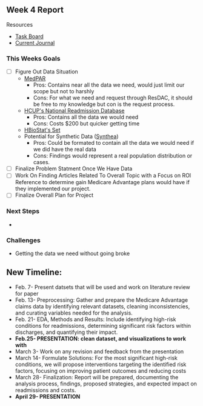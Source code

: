 ## Week 4 Report

Resources
- [Task Board](https://trello.com/b/5rsYMCG3)
- [Current Journal]()

### This Weeks Goals
- [ ] Figure Out Data Situation
  - [MedPAR](https://www.cms.gov/data-research/files-for-order/limited-data-set-lds-files/medpar-limited-data-set-lds-hospital-national)
    - Pros: Contains near all the data we need, would just limit our scope but not to harshly
    - Cons: For what we need and request through ResDAC, it should be free to my knowledge but con is the request process. 
  - [HCUP's National Readmission Database](https://hcup-us.ahrq.gov/nrdoverview.jsp)
    - Pros: Contains all the data we would need
    - Cons: Costs $200 but quicker getting time
  - [HBioStat's Set](https://archive.ics.uci.edu/dataset/880/support2)
  - Potential for Synthetic Data ([Synthea](https://synthetichealth.github.io/synthea/))
    - Pros: Could be formated to contain all the data we would need if we did have the real data
    - Cons: Findings would represent a real population distribution or cases. 
- [ ] Finalize Problem Statment Once We Have Data
- [ ] Work On Finding Articles Related To Overall Topic with a Focus on ROI Reference to determine gain Medicare Advantage plans would have if they implemented our project.
- [ ] Finalize Overall Plan for Project

### Next Steps
- 

### Challenges
- Getting the data we need without going broke

## __New Timeline:__
- Feb. 7- Present datsets that will be used and work on literature review for paper
- Feb. 13- Preprocessing: Gather and prepare the Medicare Advantage claims data by identifying relevant datasets, cleaning inconsistencies, and curating variables needed for the analysis.
- Feb. 21- EDA, Methods and Results: Include identifying high-risk conditions for readmissions, determining significant risk factors within discharges, and quantifying their impact.
- **Feb.25- PRESENTATION: clean dataset, and visualizations to work with**
- March 3- Work on any revision and feedback from the presentation
- March 14- Formulate Solutions: For the most significant high-risk conditions, we will propose interventions targeting the identified risk factors, focusing on improving patient outcomes and reducing costs
- March 28- Finalization: Report will be prepared, documenting the analysis process, findings, proposed strategies, and expected impact on readmissions and costs.
- **April 29- PRESENTATION**
